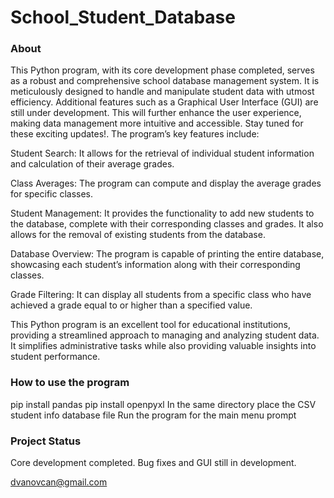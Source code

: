 # School_Student_Database
### About

This Python program, with its core development phase completed, serves as a robust and comprehensive school database management system. It is meticulously designed to handle and manipulate student data with utmost efficiency. Additional features such as a Graphical User Interface (GUI) are still under development. This will further enhance the user experience, making data management more intuitive and accessible. Stay tuned for these exciting updates!. The program’s key features include:

Student Search: It allows for the retrieval of individual student information and calculation of their average grades.

Class Averages: The program can compute and display the average grades for specific classes.

Student Management: It provides the functionality to add new students to the database, complete with their corresponding classes and grades. It also allows for the removal of existing students from the database.

Database Overview: The program is capable of printing the entire database, showcasing each student’s information along with their corresponding classes.

Grade Filtering: It can display all students from a specific class who have achieved a grade equal to or higher than a specified value.

This Python program is an excellent tool for educational institutions, providing a streamlined approach to managing and analyzing student data. It simplifies administrative tasks while also providing valuable insights into student performance.

### How to use the program

pip install pandas
pip install openpyxl
In the same directory place the CSV student info database file
Run the program for the main menu prompt

### Project Status
Core development completed.
Bug fixes and GUI still in development.

dvanovcan@gmail.com
